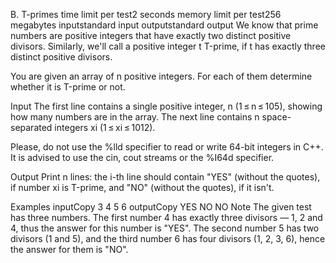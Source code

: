 B. T-primes
time limit per test2 seconds
memory limit per test256 megabytes
inputstandard input
outputstandard output
We know that prime numbers are positive integers that have exactly two distinct positive divisors. Similarly, we'll call a positive integer t Т-prime, if t has exactly three distinct positive divisors.

You are given an array of n positive integers. For each of them determine whether it is Т-prime or not.

Input
The first line contains a single positive integer, n (1 ≤ n ≤ 105), showing how many numbers are in the array. The next line contains n space-separated integers xi (1 ≤ xi ≤ 1012).

Please, do not use the %lld specifier to read or write 64-bit integers in С++. It is advised to use the cin, cout streams or the %I64d specifier.

Output
Print n lines: the i-th line should contain "YES" (without the quotes), if number xi is Т-prime, and "NO" (without the quotes), if it isn't.

Examples
inputCopy
3
4 5 6
outputCopy
YES
NO
NO
Note
The given test has three numbers. The first number 4 has exactly three divisors — 1, 2 and 4, thus the answer for this number is "YES". The second number 5 has two divisors (1 and 5), and the third number 6 has four divisors (1, 2, 3, 6), hence the answer for them is "NO".
